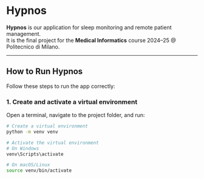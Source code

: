 # Hypnos

**Hypnos** is our application for sleep monitoring and remote patient management.  
It is the final project for the **Medical Informatics** course 2024–25 @ Politecnico di Milano.

---

## How to Run Hypnos

Follow these steps to run the app correctly:

### 1. Create and activate a virtual environment

Open a terminal, navigate to the project folder, and run:

```bash
# Create a virtual environment
python -m venv venv

# Activate the virtual environment
# On Windows
venv\Scripts\activate

# On macOS/Linux
source venv/bin/activate




